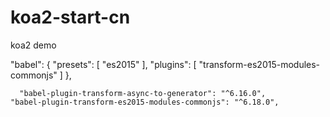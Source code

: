# koa2-start-cn
koa2 demo


  "babel": {
    "presets": [
      "es2015"
    ],
    "plugins": [
      "transform-es2015-modules-commonjs"
    ]
  },

      "babel-plugin-transform-async-to-generator": "^6.16.0",
    "babel-plugin-transform-es2015-modules-commonjs": "^6.18.0",